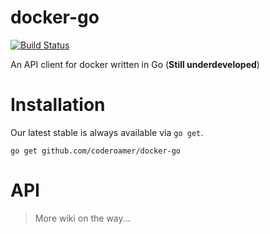 docker-go
=========

[![Build Status](https://travis-ci.org/CodeRoamer/docker-go.svg?branch=master)](https://travis-ci.org/CodeRoamer/docker-go)

An API client for docker written in Go (**Still underdeveloped**)

Installation
============

Our latest stable is always available via `go get`.

    go get github.com/coderoamer/docker-go

API
===

> More wiki on the way...